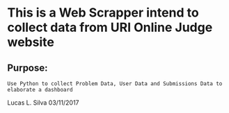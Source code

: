 # This is a Web Scrapper intend to collect data from URI Online Judge website

## Purpose:

	Use Python to collect Problem Data, User Data and Submissions Data to elaborate a dashboard


Lucas L. Silva
03/11/2017